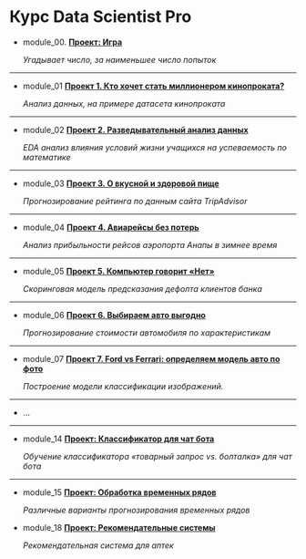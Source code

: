 # Курс Data Scientist Pro

- module_00. [**Проект: Игра**](https://github.com/Lyobel/skillfactory-dstpro/tree/master/module_00)

  *Угадывает число, за наименьшее число попыток*
---
- module_01 [**Проект 1. Кто хочет стать миллионером кинопроката?**](https://github.com/Lyobel/skillfactory-dstpro/tree/master/module_01)

  *Анализ данных, на примере датасета кинопроката*
---
- module_02 [**Проект 2. Разведывательный анализ данных**](https://github.com/Lyobel/skillfactory-dstpro/tree/master/module_02)

  *EDA анализ влияния условий жизни учащихся на успеваемость по математике*
---
- module_03 [**Проект 3. О вкусной и здоровой пище**](https://github.com/Lyobel/skillfactory-dstpro/tree/master/module_03)

  *Прогнозирование рейтинга по данным сайта TripAdvisor*
---
- module_04 [**Проект 4. Авиарейсы без потерь**](https://github.com/Lyobel/skillfactory-dstpro/tree/master/module_04)

  *Анализ прибыльности рейсов аэропорта Анапы в зимнее время*
---
- module_05 [**Проект 5. Компьютер говорит «Нет»**](https://github.com/Lyobel/skillfactory-dstpro/tree/master/module_05)

  *Скоринговая модель предсказания дефолта клиентов банка*
---
- module_06 [**Проект 6. Выбираем авто выгодно**](https://github.com/Lyobel/skillfactory-dstpro/tree/master/module_06)

  *Прогнозирование стоимости автомобиля по характеристикам*
---
- module_07 [**Проект 7. Ford vs Ferrari: определяем модель авто по фото**](https://github.com/Lyobel/skillfactory-dstpro/tree/master/module_07)

  *Построение модели классификации изображений.*
---
- ...
---
- module_14 [**Проект: Классификатор для чат бота**](https://github.com/Lyobel/skillfactory-dstpro/tree/master/module_14)

  *Обучение классификатора «товарный запрос vs. болталка» для чат бота*
---
- module_15 [**Проект: Обработка временных рядов**](https://github.com/Lyobel/skillfactory-dstpro/tree/master/module_15)

  *Различные варианты прогнозирования временных рядов*

- module_18 [**Проект: Рекомендательные системы**](https://github.com/Lyobel/skillfactory-dstpro/tree/master/module_18)

  *Рекомендательная система для аптек*
